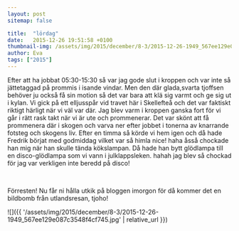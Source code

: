 ```yaml
---
layout: post
sitemap: false

title:  "lördag"
date:   2015-12-26 19:51:58 +0100
thumbnail-img: /assets/img/2015/december/8-3/2015-12-26-1949_567ee129e087c3548f4cf745.jpg
author: Eva
tags: ["2015"]
---
```


Efter att ha jobbat 05:30-15:30 så var jag gode slut i kroppen och var inte så jättetaggad på prommis i isande vindar. Men den där glada,svarta tjoffsen behöver ju också få sin motion så det var bara att klä sig varmt och ge sig ut i kylan. Vi gick på ett elljusspår vid travet här i Skellefteå och det var faktiskt riktigt härligt när vi väl var där. Jag blev varm i kroppen ganska fort för vi går i rätt rask takt när vi är ute och prommenerar. Det var skönt att få prommenera där i skogen och varva ner efter jobbet i tonerna av knarrande fotsteg och skogens liv. Efter en timma så körde vi hem igen och då hade Fredrik börjat med godmiddag vilket var så himla nice! haha åsså chockade han mig när han skulle tända kökslampan. Då hade han bytt glödlampa till en disco-glödlampa som vi vann i julklappsleken. hahah jag blev så chockad för jag var verkligen inte beredd på disco!




 




Förresten! Nu får ni hålla utkik på bloggen imorgon för då kommer det en bildbomb från utlandsresan, tjoho!

![]({{ '/assets/img/2015/december/8-3/2015-12-26-1949_567ee129e087c3548f4cf745.jpg'  | relative_url }})

